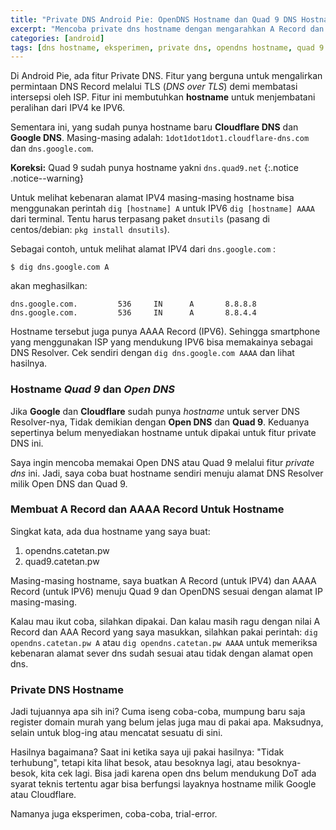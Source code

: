 ```yaml
---
title: "Private DNS Android Pie: OpenDNS Hostname dan Quad 9 DNS Hostname"
excerpt: "Mencoba private dns hostname dengan mengarahkan A Record dan AAAA Record domain sendiri ke alamat DNS Resolver milik Quad 9 dan OpenDNS"
categories: [android]
tags: [dns hostname, eksperimen, private dns, opendns hostname, quad 9 hostname]
---
```

Di Android Pie, ada fitur Private DNS. Fitur yang berguna untuk mengalirkan permintaan DNS Record melalui TLS (_DNS over TLS_) demi membatasi intersepsi oleh ISP. Fitur ini membutuhkan **hostname** untuk menjembatani peralihan dari IPV4 ke IPV6.

Sementara ini, yang sudah punya hostname baru **Cloudflare DNS** dan **Google DNS**. Masing-masing adalah: `1dot1dot1dot1.cloudflare-dns.com` dan `dns.google.com`.

**Koreksi:** Quad 9 sudah punya hostname yakni `dns.quad9.net`
{:.notice .notice--warning}

Untuk melihat kebenaran alamat IPV4 masing-masing hostname bisa menggunakan perintah `dig [hostname] A` untuk IPV6 `dig [hostname] AAAA` dari terminal. Tentu harus terpasang paket `dnsutils` (pasang di centos/debian: `pkg install dnsutils`).

Sebagai contoh, untuk melihat alamat IPV4 dari `dns.google.com` :
```
$ dig dns.google.com A
```
akan meghasilkan:
```
dns.google.com.         536     IN      A       8.8.8.8
dns.google.com.         536     IN      A       8.8.4.4
```
Hostname tersebut juga punya AAAA Record (IPV6). Sehingga smartphone yang menggunakan ISP yang mendukung IPV6 bisa memakainya sebagai DNS Resolver. Cek sendiri dengan `dig dns.google.com AAAA` dan lihat hasilnya.

### Hostname _Quad 9_ dan _Open DNS_

Jika **Google** dan **Cloudflare** sudah punya _hostname_ untuk server DNS Resolver-nya, Tidak demikian dengan **Open DNS** dan **Quad 9**. Keduanya sepertinya belum menyediakan hostname untuk dipakai untuk fitur private DNS ini.

Saya ingin mencoba memakai Open DNS atau Quad 9 melalui fitur _private dns_ ini. Jadi, saya coba buat hostname sendiri menuju alamat DNS Resolver milik Open DNS dan Quad 9.

### Membuat A Record dan AAAA Record Untuk Hostname

Singkat kata, ada dua hostname yang saya buat:

 1. opendns.catetan.pw
 2. quad9.catetan.pw

Masing-masing hostname, saya buatkan A Record (untuk IPV4) dan AAAA Record (untuk IPV6) menuju Quad 9 dan OpenDNS sesuai dengan alamat IP masing-masing.

Kalau mau ikut coba, silahkan dipakai. Dan kalau masih ragu dengan nilai A Record dan AAA Record yang saya masukkan, silahkan pakai perintah: `dig opendns.catetan.pw A` atau `dig opendns.catetan.pw AAAA` untuk memeriksa kebenaran alamat sever dns sudah sesuai atau tidak dengan alamat open dns.

### Private DNS Hostname

Jadi tujuannya apa sih ini? Cuma iseng coba-coba, mumpung baru saja register domain murah yang belum jelas juga mau di pakai apa. Maksudnya, selain untuk blog-ing atau mencatat sesuatu di sini.

Hasilnya bagaimana? Saat ini ketika saya uji pakai hasilnya: "Tidak terhubung", tetapi kita lihat besok, atau besoknya lagi, atau besoknya-besok, kita cek lagi. Bisa jadi karena open dns belum mendukung DoT ada syarat teknis tertentu agar bisa berfungsi layaknya hostname milik Google atau Cloudflare.

Namanya juga eksperimen, coba-coba, trial-error.
